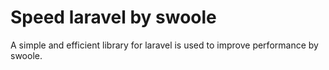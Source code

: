 # Speed laravel by swoole
A simple and efficient library for laravel is used to improve performance by swoole.
